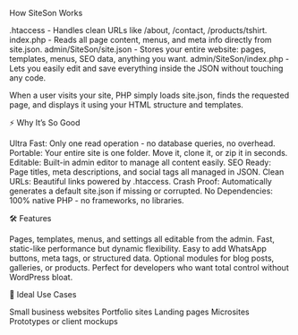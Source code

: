 How SiteSon Works

.htaccess - Handles clean URLs like /about, /contact, /products/tshirt.
index.php - Reads all page content, menus, and meta info directly from site.json.
admin/SiteSon/site.json - Stores your entire website: pages, templates, menus, SEO data, anything you want.
admin/SiteSon/index.php - Lets you easily edit and save everything inside the JSON without touching any code.

When a user visits your site, PHP simply loads site.json, finds the requested page, and displays it using your HTML structure and templates.

⚡ Why It’s So Good

Ultra Fast: Only one read operation - no database queries, no overhead.
Portable: Your entire site is one folder. Move it, clone it, or zip it in seconds.
Editable: Built-in admin editor to manage all content easily.
SEO Ready: Page titles, meta descriptions, and social tags all managed in JSON.
Clean URLs: Beautiful links powered by .htaccess.
Crash Proof: Automatically generates a default site.json if missing or corrupted.
No Dependencies: 100% native PHP - no frameworks, no libraries.

🛠️ Features

Pages, templates, menus, and settings all editable from the admin.
Fast, static-like performance but dynamic flexibility.
Easy to add WhatsApp buttons, meta tags, or structured data.
Optional modules for blog posts, galleries, or products.
Perfect for developers who want total control without WordPress bloat.

💼 Ideal Use Cases

Small business websites
Portfolio sites
Landing pages
Microsites
Prototypes or client mockups

